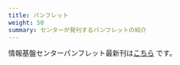 ```yaml
---
title: パンフレット
weight: 50
summary: センターが発刊するパンフレットの紹介
---
```


情報基盤センターパンフレット最新刊は[こちら](./pamphlet/cfits-pamphlet-recent.pdf) です。
